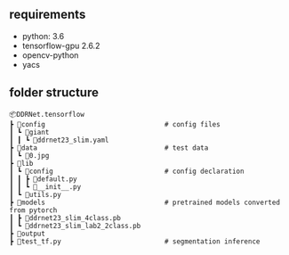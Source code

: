 ## requirements
 - python: 3.6
 - tensorflow-gpu 2.6.2
 - opencv-python
 - yacs

## folder structure
    📦DDRNet.tensorflow
    ┣ 📂config                              # config files
    ┃ ┗ 📂giant
    ┃ ┃ ┗ 📜ddrnet23_slim.yaml
    ┣ 📂data                                # test data
    ┃ ┗ 📜0.jpg
    ┣ 📂lib
    ┃ ┗ 📂config                            # config declaration
    ┃ ┃ ┣ 📜default.py
    ┃ ┃ ┗ 📜__init__.py
    ┃ ┗ 📜utils.py
    ┣ 📂models                              # pretrained models converted from pytorch
    ┃ ┣ 📂ddrnet23_slim_4class.pb
    ┃ ┗ 📂ddrnet23_slim_lab2_2class.pb
    ┣ 📂output
    ┣ 📜test_tf.py                          # segmentation inference